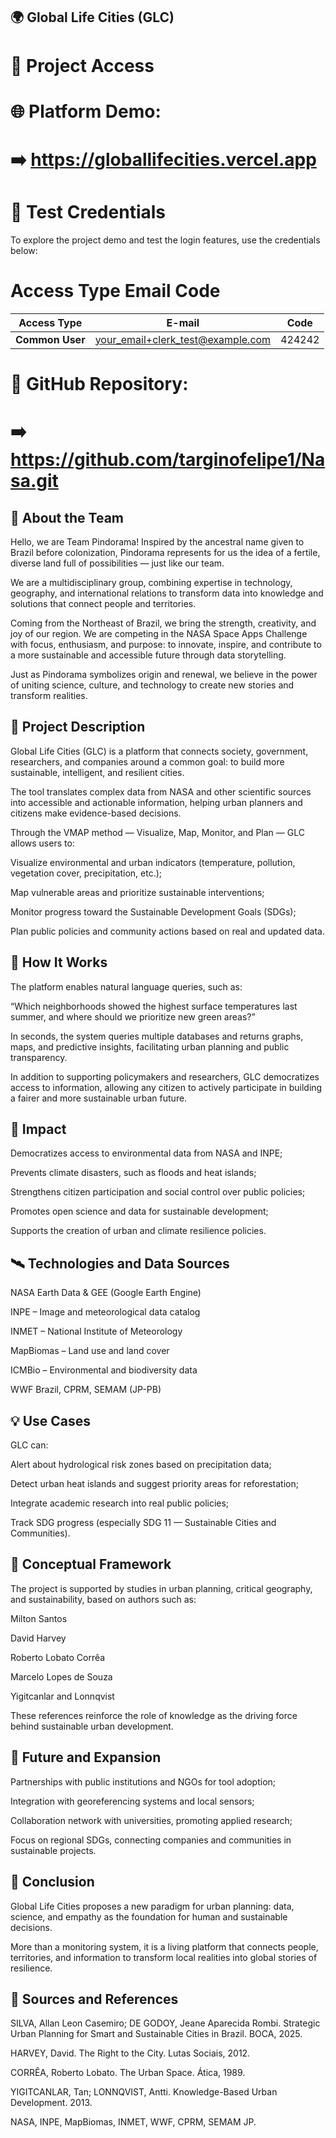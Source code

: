 ## 🌍 Global Life Cities (GLC)
# 🔗 Project Access

# 🌐 Platform Demo:
# ➡️ https://globallifecities.vercel.app

# 🧪 Test Credentials

To explore the project demo and test the login features, use the credentials below:

# Access Type	Email	Code
| Access Type | E-mail | Code |
|----------------|--------|--------|
| **Common User** | your_email+clerk_test@example.com | 424242 |

# 📘 GitHub Repository:
# ➡️ https://github.com/targinofelipe1/Nasa.git

## 👥 About the Team

Hello, we are Team Pindorama!
Inspired by the ancestral name given to Brazil before colonization, Pindorama represents for us the idea of a fertile, diverse land full of possibilities — just like our team.

We are a multidisciplinary group, combining expertise in technology, geography, and international relations to transform data into knowledge and solutions that connect people and territories.

Coming from the Northeast of Brazil, we bring the strength, creativity, and joy of our region.
We are competing in the NASA Space Apps Challenge with focus, enthusiasm, and purpose: to innovate, inspire, and contribute to a more sustainable and accessible future through data storytelling.

Just as Pindorama symbolizes origin and renewal, we believe in the power of uniting science, culture, and technology to create new stories and transform realities.

## 🌆 Project Description

Global Life Cities (GLC) is a platform that connects society, government, researchers, and companies around a common goal: to build more sustainable, intelligent, and resilient cities.

The tool translates complex data from NASA and other scientific sources into accessible and actionable information, helping urban planners and citizens make evidence-based decisions.

Through the VMAP method — Visualize, Map, Monitor, and Plan — GLC allows users to:

Visualize environmental and urban indicators (temperature, pollution, vegetation cover, precipitation, etc.);

Map vulnerable areas and prioritize sustainable interventions;

Monitor progress toward the Sustainable Development Goals (SDGs);

Plan public policies and community actions based on real and updated data.

## 🧠 How It Works

The platform enables natural language queries, such as:

“Which neighborhoods showed the highest surface temperatures last summer, and where should we prioritize new green areas?”

In seconds, the system queries multiple databases and returns graphs, maps, and predictive insights, facilitating urban planning and public transparency.

In addition to supporting policymakers and researchers, GLC democratizes access to information, allowing any citizen to actively participate in building a fairer and more sustainable urban future.

## 🌱 Impact

Democratizes access to environmental data from NASA and INPE;

Prevents climate disasters, such as floods and heat islands;

Strengthens citizen participation and social control over public policies;

Promotes open science and data for sustainable development;

Supports the creation of urban and climate resilience policies.

## 🛰️ Technologies and Data Sources

NASA Earth Data & GEE (Google Earth Engine)

INPE – Image and meteorological data catalog

INMET – National Institute of Meteorology

MapBiomas – Land use and land cover

ICMBio – Environmental and biodiversity data

WWF Brazil, CPRM, SEMAM (JP-PB)

## 💡 Use Cases

GLC can:

Alert about hydrological risk zones based on precipitation data;

Detect urban heat islands and suggest priority areas for reforestation;

Integrate academic research into real public policies;

Track SDG progress (especially SDG 11 — Sustainable Cities and Communities).

## 🧩 Conceptual Framework

The project is supported by studies in urban planning, critical geography, and sustainability, based on authors such as:

Milton Santos

David Harvey

Roberto Lobato Corrêa

Marcelo Lopes de Souza

Yigitcanlar and Lonnqvist

These references reinforce the role of knowledge as the driving force behind sustainable urban development.

## 🧭 Future and Expansion

Partnerships with public institutions and NGOs for tool adoption;

Integration with georeferencing systems and local sensors;

Collaboration network with universities, promoting applied research;

Focus on regional SDGs, connecting companies and communities in sustainable projects.

## 🚀 Conclusion

Global Life Cities proposes a new paradigm for urban planning:
data, science, and empathy as the foundation for human and sustainable decisions.

More than a monitoring system, it is a living platform that connects people, territories, and information to transform local realities into global stories of resilience.

## 🧾 Sources and References

SILVA, Allan Leon Casemiro; DE GODOY, Jeane Aparecida Rombi. Strategic Urban Planning for Smart and Sustainable Cities in Brazil. BOCA, 2025.

HARVEY, David. The Right to the City. Lutas Sociais, 2012.

CORRÊA, Roberto Lobato. The Urban Space. Ática, 1989.

YIGITCANLAR, Tan; LONNQVIST, Antti. Knowledge-Based Urban Development. 2013.

NASA, INPE, MapBiomas, INMET, WWF, CPRM, SEMAM JP.
